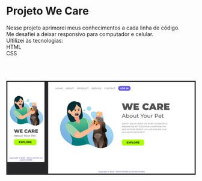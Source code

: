 <h1>Projeto We Care</h1>
</h1>
<p>
  Nesse projeto aprimorei meus conhecimentos a cada linha de código.
  <br>
  Me desafiei a deixar responsivo para computador e celular.
  <br>
  Ultilizei às tecnologias:
  <br>
  HTML
  <br>
  CSS
</p>
<br>
<br>
<br>
<img src="https://github.com/AlanGomes-Dev/We-Care/blob/main/Screen%20We%20Care.png?raw=true"/>
